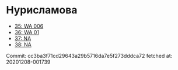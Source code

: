 # Нурисламова
- [35: WA 006](35.md)
- [36: WA 01](36.md)
- [37: NA](37.md)
- [38: NA](38.md)

Commit: cc3ba3f71cd29643a29b5716da7e5f273dddca72
 fetched at: 20201208-001739
